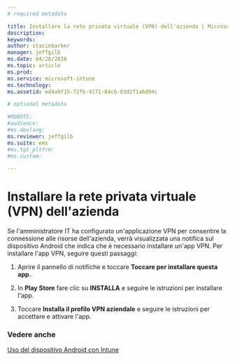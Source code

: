 ```yaml
---
# required metadata

title: Installare la rete privata virtuale (VPN) dell'azienda | Microsoft Intune
description:
keywords:
author: staciebarker
manager: jeffgilb
ms.date: 04/28/2016
ms.topic: article
ms.prod:
ms.service: microsoft-intune
ms.technology:
ms.assetid: ed4a9f15-72fb-4171-84cb-63d2f1a6d04c

# optional metadata

#ROBOTS:
#audience:
#ms.devlang:
ms.reviewer: jeffgilb
ms.suite: ems
#ms.tgt_pltfrm:
#ms.custom:

---
```



# Installare la rete privata virtuale (VPN) dell'azienda

Se l'amministratore IT ha configurato un'applicazione VPN per consentire la connessione alle risorse dell'azienda, verrà visualizzata una notifica sul dispositivo Android che indica che è necessario installare un'app VPN. Per installare l'app VPN, seguire questi passaggi:

1.  Aprire il pannello di notifiche e toccare **Toccare per installare questa app**..

2.  In **Play Store** fare clic su **INSTALLA** e seguire le istruzioni per installare l'app.

3.  Toccare **Installa il profilo VPN aziendale** e seguire le istruzioni per accettare e attivare l'app.

### Vedere anche
[Uso del dispositivo Android con Intune](using-your-android-device-with-intune.md)

<!--HONumber=May16_HO1-->


